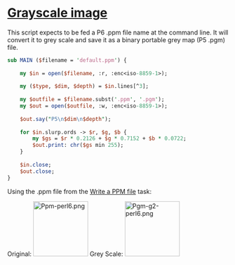 [1]: http://rosettacode.org/wiki/Grayscale_image

# [Grayscale image][1]

This script expects to be fed a P6 .ppm file name at the command line. It will convert it to grey scale and save it as a binary portable grey map (P5 .pgm) file.

```perl
sub MAIN ($filename = 'default.ppm') {
 
    my $in = open($filename, :r, :enc<iso-8859-1>);
 
    my ($type, $dim, $depth) = $in.lines[^3];
 
    my $outfile = $filename.subst('.ppm', '.pgm');
    my $out = open($outfile, :w, :enc<iso-8859-1>);
 
    $out.say("P5\n$dim\n$depth");
 
    for $in.slurp.ords -> $r, $g, $b {
        my $gs = $r * 0.2126 + $g * 0.7152 + $b * 0.0722;
        $out.print: chr($gs min 255);
    }
 
    $in.close;
    $out.close;
}
```


Using the .ppm file from the [Write a PPM file](http://rosettacode.org/wiki/Bitmap/Write_a_PPM_file#Perl_6) task:



Original: [<img alt="Ppm-perl6.png" src="/mw/images/2/27/Ppm-perl6.png" width="125" height="125" />](http://rosettacode.org/wiki/File:Ppm-perl6.png)   Grey Scale: [<img alt="Pgm-g2-perl6.png" src="/mw/images/f/fe/Pgm-g2-perl6.png" width="125" height="125" />](http://rosettacode.org/wiki/File:Pgm-g2-perl6.png)